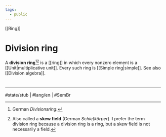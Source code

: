 ```yaml
---
tags:
  - public
---
```

[[Ring]]
# Division ring

A **division ring**[^de][^alt] is a [[ring]] in which every nonzero element is a [[Unit|multiplicative unit]].
Every such ring is [[Simple ring|simple]].
See also [[Division algebra]].

[^de]: German _Divisionsring_.
[^alt]: Also called a **skew field** (German _Schiefkörper_). I prefer the term division ring because a division ring is a ring, but a skew field is not necessarily a field.

#
---
#state/stub | #lang/en | #SemBr
